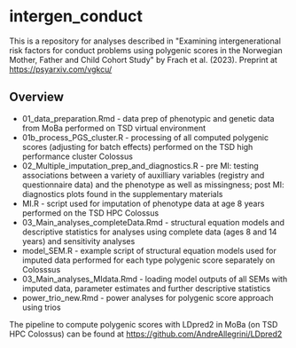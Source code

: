 # intergen_conduct

This is a repository for analyses described in "Examining intergenerational risk factors for conduct problems using polygenic scores in the Norwegian Mother, Father and Child Cohort Study" by Frach et al. (2023). Preprint at https://psyarxiv.com/vgkcu/

## Overview
* 01_data_preparation.Rmd - data prep of phenotypic and genetic data from MoBa performed on TSD virtual environment
* 01b_process_PGS_cluster.R - processing of all computed polygenic scores (adjusting for batch effects) performed on the TSD high performance cluster Colossus
* 02_Multiple_imputation_prep_and_diagnostics.R - pre MI: testing associations between a variety of auxilliary variables (registry and questionnaire data) and the phenotype as well as missingness; post MI: diagnostics plots found in the supplementary materials
* MI.R - script used for imputation of phenotype data at age 8 years performed on the TSD HPC Colossus
* 03_Main_analyses_completeData.Rmd - structural equation models and descriptive statistics for analyses using complete data (ages 8 and 14 years) and sensitivity analyses
* model_SEM.R - example script of structural equation models used for imputed data performed for each type polygenic score separately on Colosssus
* 03_Main_analyses_MIdata.Rmd - loading model outputs of all SEMs with imputed data, parameter estimates and further descriptive statistics
* power_trio_new.Rmd - power analyses for polygenic score approach using trios

The pipeline to compute polygenic scores with LDpred2 in MoBa (on TSD HPC Colossus) can be found at https://github.com/AndreAllegrini/LDpred2 
